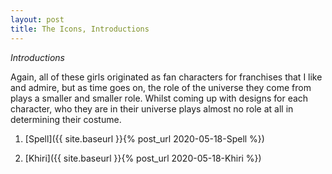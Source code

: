 ```yaml
---
layout: post
title: The Icons, Introductions
---
```

_Introductions_


Again, all of these girls originated as fan characters for franchises that I like and admire, but as time goes on, the role of the universe they come from plays a smaller and smaller role. Whilst coming up with designs for each character, who they are in their universe plays almost no role at all in determining their costume. 

1. [Spell]({{ site.baseurl }}{% post_url 2020-05-18-Spell %})

2. [Khiri]({{ site.baseurl }}{% post_url 2020-05-18-Khiri %})

